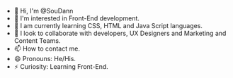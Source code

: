 - 👋 Hi, I'm @SouDann
- 👀 I'm interested in Front-End development.
- 🌱 I am currently learning CSS, HTML and Java Script languages.
- 💞️ I look to collaborate with developers, UX Designers and Marketing and Content Teams.
- 📫 How to contact me.
- 😄 Pronouns: He/His.
- ⚡ Curiosity: Learning Front-End.
<!---
SouDann/SouDann is a ✨ special ✨ repository because its `README.md` (this file) appears on your GitHub profile.
You can click the Preview link to take a look at your changes.
--->
